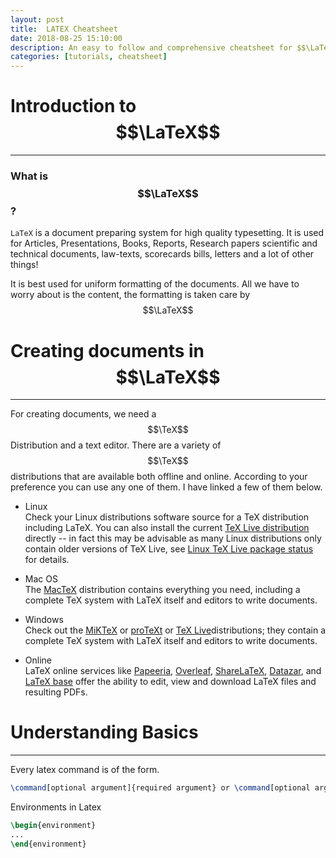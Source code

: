 ```yaml
---
layout: post
title:  LATEX Cheatsheet
date: 2018-08-25 15:10:00
description: An easy to follow and comprehensive cheatsheet for $$\LaTeX$$
categories: [tutorials, cheatsheet]
---
```


# **Introduction to $$\LaTeX$$**
---  
### What is $$\LaTeX$$ ?

`LaTeX` is a document preparing system for high quality typesetting. It is used for Articles, Presentations, Books, Reports, Research papers scientific and technical documents, law-texts, scorecards bills, letters and a lot of other things!

It is best used for uniform formatting of the documents. All we have to worry about is the content, the formatting is taken care by $$\LaTeX$$

# **Creating documents in $$\LaTeX$$**
---  

For creating  documents, we need a $$\TeX$$ Distribution and a text editor. There are a variety of $$\TeX$$ distributions that are available both offline and online. According to your preference you can use any one of them. I have linked a few of them below.

- Linux  
Check your Linux distributions software source for a TeX distribution including LaTeX. You can also install the current [TeX Live distribution](https://www.tug.org/texlive) directly -- in fact this may be advisable as many Linux distributions only contain older versions of TeX Live, see [Linux TeX Live package status](https://repology.org/metapackage/texlive/versions) for details.

- Mac OS  
The [MacTeX](http://www.tug.org/mactex/) distribution contains everything you need, including a complete TeX system with LaTeX itself and editors to write documents.

- Windows  
Check out the [MiKTeX](http://miktex.org/) or [proTeXt](http://www.tug.org/protext/) or [TeX Live](http://www.tug.org/texlive)distributions; they contain a complete TeX system with LaTeX itself and editors to write documents.

- Online  
LaTeX online services like [Papeeria](http://papeeria.com/), [Overleaf](https://www.overleaf.com/), [ShareLaTeX](https://www.sharelatex.com/), [Datazar](https://www.datazar.com/), and [LaTeX base](https://latexbase.com/) offer the ability to edit, view and download LaTeX files and resulting PDFs.

# Understanding Basics
---  

Every latex command is of the form. 
```latex
\command[optional argument]{required argument} or \command[optional argument]{required argument}
```

Environments in Latex

```latex
\begin{environment}
...
\end{environment}
```

